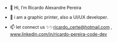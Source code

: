 - 👋 Hi, I’m Ricardo Alexandre Pereira
- 👀 i am a graphic printer, also a UI/UX developer.


- 📫 let connect us ✨✨ricardo_certe@hotmail.com , www.linkedin.com/in/ricardo-pereira-code-dev

